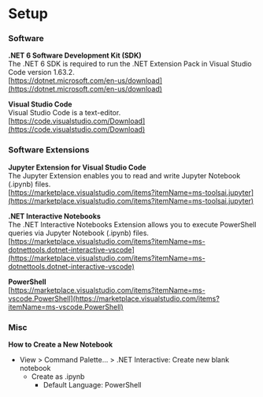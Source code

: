 # Setup

### Software
**.NET 6 Software Development Kit (SDK)**  
The .NET 6 SDK is required to run the .NET Extension Pack in Visual Studio Code version 1.63.2.  
[https://dotnet.microsoft.com/en-us/download](https://dotnet.microsoft.com/en-us/download)  

**Visual Studio Code**  
Visual Studio Code is a text-editor.  
[https://code.visualstudio.com/Download](https://code.visualstudio.com/Download)  

### Software Extensions
**Jupyter Extension for Visual Studio Code**  
The Jupyter Extension enables you to read and write Jupyter Notebook (.ipynb) files.  
[https://marketplace.visualstudio.com/items?itemName=ms-toolsai.jupyter](https://marketplace.visualstudio.com/items?itemName=ms-toolsai.jupyter)  

**.NET Interactive Notebooks**  
The .NET Interactive Notebooks Extension allows you to execute PowerShell queries via Jupyter Notebook (.ipynb) files.  
[https://marketplace.visualstudio.com/items?itemName=ms-dotnettools.dotnet-interactive-vscode](https://marketplace.visualstudio.com/items?itemName=ms-dotnettools.dotnet-interactive-vscode)

**PowerShell**  
[https://marketplace.visualstudio.com/items?itemName=ms-vscode.PowerShell](https://marketplace.visualstudio.com/items?itemName=ms-vscode.PowerShell)

### Misc
**How to Create a New Notebook**  
* View > Command Palette... > .NET Interactive: Create new blank notebook
  * Create as .ipynb
    * Default Language: PowerShell
